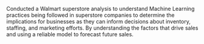 
Conducted a Walmart superstore analysis to understand Machine Learning practices being followed in superstore companies to determine the implications for businesses as they can inform decisions about inventory, staffing, and marketing efforts. By understanding the factors that drive sales and using a reliable model to forecast future sales.
